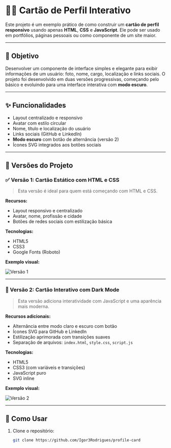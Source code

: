 # 🧑‍💼 Cartão de Perfil Interativo

Este projeto é um exemplo prático de como construir um **cartão de perfil responsivo** usando apenas **HTML**, **CSS** e **JavaScript**. Ele pode ser usado em portfólios, páginas pessoais ou como componente de um site maior.

---

## 📌 Objetivo

Desenvolver um componente de interface simples e elegante para exibir informações de um usuário: foto, nome, cargo, localização e links sociais. O projeto foi desenvolvido em duas versões progressivas, começando pelo básico e evoluindo para uma interface interativa com **modo escuro**.

---

## ✨ Funcionalidades

- Layout centralizado e responsivo
- Avatar com estilo circular
- Nome, título e localização do usuário
- Links sociais (GitHub e LinkedIn)
- **Modo escuro** com botão de alternância (versão 2)
- Ícones SVG integrados aos botões sociais

---

## 🔄 Versões do Projeto

### ✅ Versão 1: Cartão Estático com HTML e CSS

> Esta versão é ideal para quem está começando com HTML e CSS.

**Recursos:**
- Layout responsivo e centralizado
- Avatar, nome, profissão e cidade
- Botões de redes sociais com estilização básica

**Tecnologias:**
- HTML5
- CSS3
- Google Fonts (Roboto)

**Exemplo visual:**

![Versão 1](https://i.imgur.com/6KnAmY6.png) 

---

### 🌙 Versão 2: Cartão Interativo com Dark Mode

> Esta versão adiciona interatividade com JavaScript e uma aparência mais moderna.

**Recursos adicionais:**
- Alternância entre modo claro e escuro com botão
- Ícones SVG para GitHub e LinkedIn
- Estilização aprimorada com transições suaves
- Separação de arquivos: `index.html`, `style.css`, `script.js`

**Tecnologias:**
- HTML5
- CSS3 (com variáveis e transições)
- JavaScript puro
- SVG inline

**Exemplo visual:**

![Versão 2](https://i.imgur.com/NgRaqHo.png) 

---

## 🧪 Como Usar

1. Clone o repositório:
   ```bash
   git clone https://github.com/Igor3Rodrigues/profile-card
